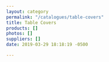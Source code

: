 ```yaml
---
layout: category
permalink: "/catalogues/table-covers"
title: Table Covers
products: []
photos: []
suppliers: []
date: 2019-03-29 18:18:19 -0500

---
```

